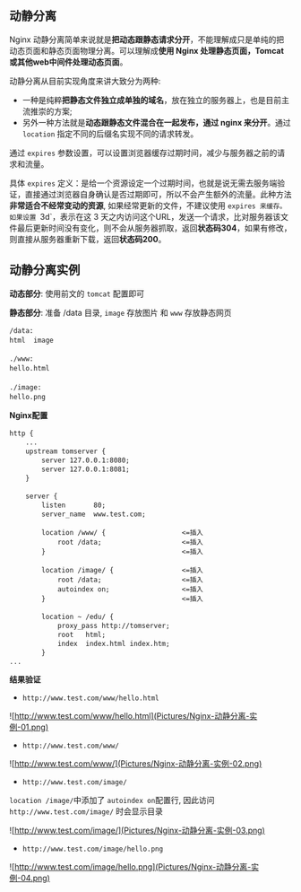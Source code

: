 ## 动静分离

Nginx 动静分离简单来说就是**把动态跟静态请求分开**，不能理解成只是单纯的把动态页面和静态页面物理分离。可以理解成**使用 Nginx 处理静态页面，Tomcat或其他web中间件处理动态页面**。

动静分离从目前实现角度来讲大致分为两种:

- 一种是纯粹**把静态文件独立成单独的域名**，放在独立的服务器上，也是目前主流推崇的方案;  
- 另外一种方法就是**动态跟静态文件混合在一起发布，通过 nginx 来分开**。通过 `location` 指定不同的后缀名实现不同的请求转发。

通过 `expires` 参数设置，可以设置浏览器缓存过期时间，减少与服务器之前的请求和流量。

具体 `expires` 定义：是给一个资源设定一个过期时间，也就是说无需去服务端验证，直接通过浏览器自身确认是否过期即可，所以不会产生额外的流量。此种方法**非常适合不经常变动的资源**, 如果经常更新的文件，不建议使用 `expires 来缓存。如果设置 `3d`，表示在这 3 天之内访问这个URL，发送一个请求，比对服务器该文件最后更新时间没有变化，则不会从服务器抓取，返回**状态码304**，如果有修改，则直接从服务器重新下载，返回**状态码200**。

## 动静分离实例

**动态部分**: 使用前文的 `tomcat` 配置即可

**静态部分**: 准备 /data 目录, `image` 存放图片 和 `www` 存放静态网页

```sh
/data:
html  image

./www:
hello.html

./image:
hello.png
```

**Nginx配置**

```
http {
    ...
    upstream tomserver {
        server 127.0.0.1:8080;
        server 127.0.0.1:8081;
    }

    server {
        listen       80;
        server_name  www.test.com;

        location /www/ {                   <=插入
            root /data;                    <=插入
        }                                  <=插入

        location /image/ {                 <=插入
            root /data;                    <=插入
            autoindex on;                  <=插入
        }                                  <=插入

        location ~ /edu/ {
            proxy_pass http://tomserver;
            root   html;
            index  index.html index.htm;
        }
...
```

**结果验证**

- `http://www.test.com/www/hello.html`

![http://www.test.com/www/hello.html](Pictures/Nginx-动静分离-实例-01.png)

- `http://www.test.com/www/`

![http://www.test.com/www/](Pictures/Nginx-动静分离-实例-02.png)

- `http://www.test.com/image/`

`location /image/`中添加了 `autoindex on`配置行, 因此访问 `http://www.test.com/image/` 时会显示目录

![http://www.test.com/image/](Pictures/Nginx-动静分离-实例-03.png)

- `http://www.test.com/image/hello.png`

![http://www.test.com/image/hello.png](Pictures/Nginx-动静分离-实例-04.png)